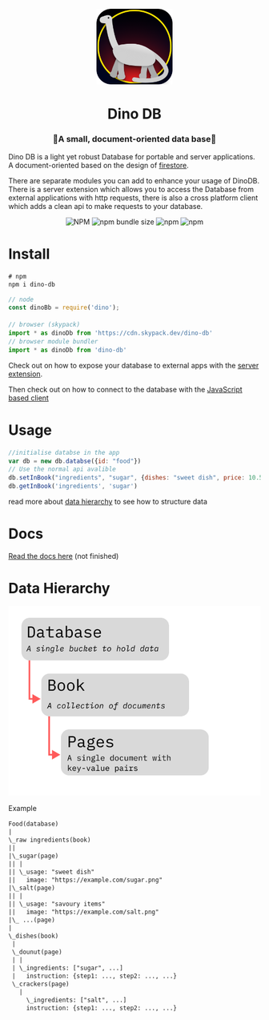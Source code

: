 <p align="center">
	<img src="./dino-db.png" width="30%">
</p>
<h1 align="center">Dino DB</h1>
<h3 align="center">🦕A small, document-oriented data base🦕</h3>

Dino DB is a light yet robust Database for portable and server applications. A document-oriented based on the design of [firestore](https://firebase.google.com/docs/firestore).

There are separate modules you can add to enhance your usage of DinoDB. There is a server extension which allows you to access the Database from external applications with http requests, there is also a cross platform client which adds a clean api to make requests to your database.

<p align="center">
	<img alt="NPM" src="https://img.shields.io/npm/l/dino-db">
	<img alt="npm bundle size" src="https://img.shields.io/bundlephobia/min/dino-db">
	<img alt="npm" src="https://img.shields.io/npm/v/dino-db">
	<img alt="npm" src="https://img.shields.io/npm/dm/dino-db">
</p>

# Install
```shell
# npm
npm i dino-db
```
```js
// node
const dinoBb = require('dino');

// browser (skypack)
import * as dinoDb from 'https://cdn.skypack.dev/dino-db'
// browser module bundler
import * as dinoDb from 'dino-db'
```

Check out on how to expose your database to external apps with the [server extension](https://www.npmjs.com/package/dino-db-server).

Then check out on how to connect to the database with the [JavaScript based client](https://www.npmjs.com/package/dino-db-client)
# Usage
```js
//initialise databse in the app
var db = new db.databse({id: "food"})
// Use the normal api avalible
db.setInBook("ingredients", "sugar", {dishes: "sweet dish", price: 10.50})
db.getInBook('ingredients', 'sugar')
```
read more about [data hierarchy](#data-hierarchy) to see how to structure data

# Docs
[Read the docs here](https://imagineee.gitbook.io/dino-db/) (not finished)
# Data Hierarchy

<img src="dino-db-data-hierarchy.png">

Example
```
Food(database)
|
\_raw ingredients(book)
||
|\_sugar(page)
|| |
|| \_usage: "sweet dish"
||   image: "https://example.com/sugar.png"
|\_salt(page)
|| |
|| \_usage: "savoury items"
||   image: "https://example.com/salt.png"
|\_ ...(page)
|
\_dishes(book)
 |
 \_dounut(page)
 | |
 | \_ingredients: ["sugar", ...]
 |   instruction: {step1: ..., step2: ..., ...}
 \_crackers(page)
   |
	 \_ingredients: ["salt", ...]
     instruction: {step1: ..., step2: ..., ...}
```
